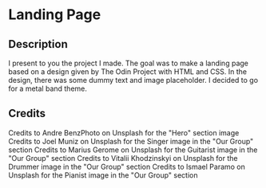 # Landing Page

## Description

I present to you the project I made. The goal was to make a landing page based on a design given by The Odin Project with HTML and CSS. In the design, there was some dummy text and image placeholder. I decided to go for a metal band theme.

## Credits

Credits to Andre BenzPhoto on Unsplash for the "Hero" section image
Credits to Joel Muniz on Unsplash for the Singer image in the "Our Group" section
Credits to Marius Gerome on Unsplash for the Guitarist image in the "Our Group" section
Credits to Vitalii Khodzinskyi on Unsplash for the Drummer image in the "Our Group" section
Credits to Ismael Paramo on Unsplash for the Pianist image in the "Our Group" section
      